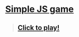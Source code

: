 # [Simple JS game](https://kuzniakers.github.io/GameJS/)
> ## [Click to play!](https://kuzniakers.github.io/GameJS/)
